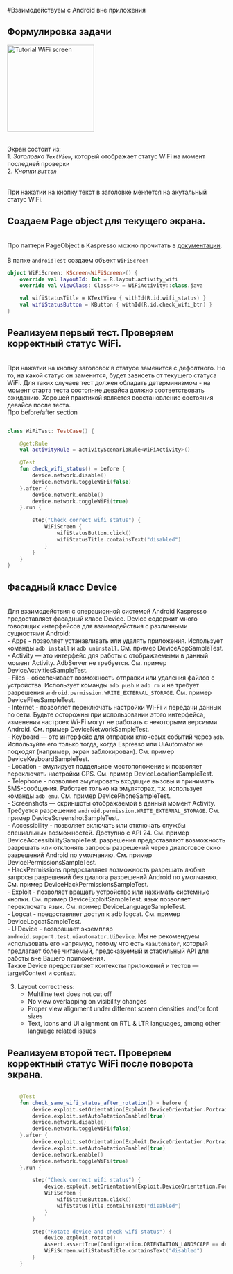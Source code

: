 #Взаимодействуем с Android вне приложения

## Формулировка задачи

<img src="../images/Tutorial wifi.png" alt="Tutorial WiFi screen" width="200"/>

<br> Экран состоит из:
<br> 1. *Заголовка `TextView`*, который отображает статус WiFi на момент последней проверки
<br> 2. *Кнопки `Button`*

<br> При нажатии на кнопку текст в заголовке меняется на акутальный статус WiFi.

## Создаем Page object для текущего экрана.
<br/> Про паттерн PageObject в Kaspresso можно прочитать в [документации](https://azamatcherchesov.github.io/github_pages/Documentation/PageObject/).<br/>
<br/> В папке `androidTest` создаем объект `WiFiScreen`

```kotlin
object WiFiScreen: KScreen<WiFiScreen>() {
    override val layoutId: Int = R.layout.activity_wifi
    override val viewClass: Class<*> = WiFiActivity::class.java

    val wifiStatusTitle = KTextView { withId(R.id.wifi_status) }
    val wifiStatusButton = KButton { withId(R.id.check_wifi_btn) }
}
```

## Реализуем первый тест. Проверяем корректный статус WiFi.
<br/> При нажатии на кнопку заголовок в статусе заменится с дефолтного. Но то, на какой статус он заменится, будет зависеть от текущего статуса WiFi. Для таких случаев тест должен обладать детерминизмом - на момент старта теста состояние девайса должно соответствовать ожиданию. Хорошей практикой является восстановление состояния девайса после теста. 
<br/> Про before/after section
```` Kotlin

class WiFiTest: TestCase() {

    @get:Rule
    val activityRule = activityScenarioRule<WiFiActivity>()

    @Test
    fun check_wifi_status() = before {
        device.network.disable()
        device.network.toggleWiFi(false)
    }.after {
        device.network.enable()
        device.network.toggleWiFi(true)
    }.run {

        step("Check correct wifi status") {
            WiFiScreen {
                wifiStatusButton.click()
                wifiStatusTitle.containsText("disabled")
            }
        }
    }
}
````
## Фасадный класс Device
<br/> Для взаимодействия с операционной системой Android Kaspresso предоставляет фасадный класс Device. Device содержит много говорящих интерфейсов для взаимодействия с различными сущностями Android:
<br>     - Apps - позволяет устанавливать или удалять приложения. Использует команды `adb install` и `adb uninstall`. См. пример DeviceAppSampleTest.
<br>     - Activity — это интерфейс для работы с отображаемыми в данный момент Activity. AdbServer не требуется. См. пример DeviceActivitiesSampleTest.
<br>     - Files - обеспечивает возможность отправки или удаления файлов с устройства. Использует команды `adb push` и `adb rm` и не требует разрешения `android.permission.WRITE_EXTERNAL_STORAGE`. См. пример DeviceFilesSampleTest.
<br>     - Internet - позволяет переключать настройки Wi-Fi и передачи данных по сети. Будьте осторожны при использовании этого интерфейса, изменения настроек Wi-Fi могут не работать с некоторыми версиями Android. См. пример DeviceNetworkSampleTest.
<br>     - Keyboard — это интерфейс для отправки ключевых событий через `adb`. Используйте его только тогда, когда Espresso или UiAutomator не подходят (например, экран заблокирован). См. пример DeviceKeyboardSampleTest.
<br>     - Location - эмулирует поддельное местоположение и позволяет переключать настройки GPS. См. пример DeviceLocationSampleTest.
<br>     - Telephone - позволяет эмулировать входящие вызовы и принимать SMS-сообщения. Работает только на эмуляторах, т.к. использует команды `adb emu`. См. пример DevicePhoneSampleTest.
<br>     - Screenshots — скриншоты отображаемой в данный момент Activity. Требуется разрешение `android.permission.WRITE_EXTERNAL_STORAGE`. См. пример DeviceScreenshotSampleTest.
<br>     - Accessibility - позволяет включать или отключать службы специальных возможностей. Доступно с API 24. См. пример DeviceAccessibilitySampleTest.
разрешения предоставляют возможность разрешать или отклонять запросы разрешений через диалоговое окно разрешений Android по умолчанию. См. пример DevicePermissionsSampleTest.
<br>     - HackPermissions предоставляет возможность разрешать любые запросы разрешений без диалога разрешений Android по умолчанию. См. пример DeviceHackPermissionsSampleTest.
<br>     - Exploit - позволяет вращать устройство или нажимать системные кнопки. См. пример DeviceExploitSampleTest.
язык позволяет переключать язык. См. пример DeviceLanguageSampleTest.
<br>     - Logcat - предоставляет доступ к adb logcat. См. пример DeviceLogcatSampleTest.
<br>     - UiDevice - возвращает экземпляр `android.support.test.uiautomator.UiDevice`. Мы не рекомендуем использовать его напрямую, потому что есть `Kaautomator`, который предлагает более читаемый, предсказуемый и стабильный API для работы вне Вашего приложения.
<br> Также Device предоставляет контексты приложений и тестов — targetContext и context.<br/>

3. Layout correctness:
     - Multiline text does not cut off
     - No view overlapping on visibility changes
     - Proper view alignment under different screen densities and/or font sizes
     - Text, icons and UI alignment on RTL & LTR languages, among other language related issues
## Реализуем второй тест. Проверяем корректный статус WiFi после поворота экрана.
```` Kotlin

    @Test
    fun check_same_wifi_status_after_rotation() = before {
        device.exploit.setOrientation(Exploit.DeviceOrientation.Portrait)
        device.exploit.setAutoRotationEnabled(true)
        device.network.disable()
        device.network.toggleWiFi(false)
    }.after {
        device.exploit.setOrientation(Exploit.DeviceOrientation.Portrait)
        device.exploit.setAutoRotationEnabled(true)
        device.network.enable()
        device.network.toggleWiFi(true)
    }.run {

        step("Check correct wifi status") {
            device.exploit.setOrientation(Exploit.DeviceOrientation.Portrait)
            WiFiScreen {
                wifiStatusButton.click()
                wifiStatusTitle.containsText("disabled")
            }
        }

        step("Rotate device and check wifi status") {
            device.exploit.rotate()
            Assert.assertTrue(Configuration.ORIENTATION_LANDSCAPE == device.context.resources.configuration.orientation)
            WiFiScreen.wifiStatusTitle.containsText("disabled")
        }
    }
````


